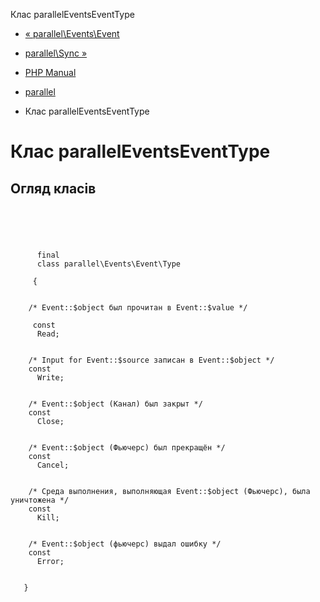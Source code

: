 Клас parallelEventsEventType

-   [« parallel\\Events\\Event](class.parallel-events-event.html)
    
-   [parallel\\Sync »](class.parallel-sync.html)
    
-   [PHP Manual](index.html)
    
-   [parallel](book.parallel.html)
    
-   Клас parallelEventsEventType
    

# Клас parallelEventsEventType

## Огляд класів

```synopsis



    
     
      final
      class parallel\Events\Event\Type
     
     {


    /* Event::$object был прочитан в Event::$value */
    
     const
      Read;


    /* Input for Event::$source записан в Event::$object */
    const
      Write;


    /* Event::$object (Канал) был закрыт */
    const
      Close;


    /* Event::$object (Фьючерс) был прекращён */
    const
      Cancel;


    /* Среда выполнения, выполняющая Event::$object (Фьючерс), была уничтожена */
    const
      Kill;


    /* Event::$object (фьючерс) выдал ошибку */
    const
      Error;


   }
```